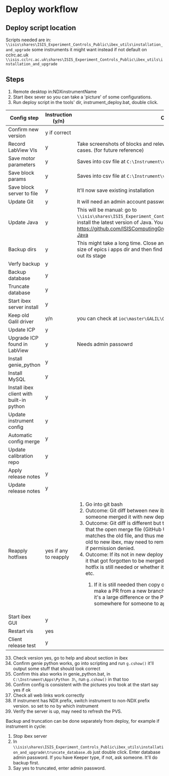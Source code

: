 # Deploy workflow

## Deploy script location

Scripts needed are in: `\\isis\shares\ISIS_Experiment_Controls_Public\ibex_utils\installation_and_upgrade`
some instruments it might want instead if not default on cclrc.ac.uk
`\\isis.cclrc.ac.uk\shares\ISIS_Experiment_Controls_Public\ibex_utils\installation_and_upgrade`

## Steps

1. Remote desktop in:NDXinstrumentName 
2. Start ibex sever so you can take a 'picture' of some configurations.
3. Run deploy script in the tools' dir, instrument_deploy.bat, double click.

| Config step | Instruction (y/n) | Comment |
| ----------- | ----------------- | ------- |
| Confirm new version | y if correct | |
| Record LabView VIs | y | Take screenshots of blocks and relevant information such as motors in some cases. (for future reference) |
| Save motor parameters | y | Saves into csv file at `C:\Instrument\var\deployment_pv_backups\motors\` |
| Save block params | y | Saves into csv file at `C:\Instrument\var\deployment_pv_backups\` |
| Save block server to file | y | It'll now save existing installation |
| Update Git | y | It will need an admin account password for the instrument |
| Update Java | y | This will be manual: go to `\\isis\shares\ISIS_Experiment_Controls_Public\third_party_installers\` and install the latest version of Java. You can find some more info here: https://github.com/ISISComputingGroup/ibex_developers_manual/wiki/Upgrade-Java |
| Backup dirs | y | This might take a long time. Close any window that have it open. The dir. Find size of epics i apps dir and then find size of backup in data and then old to find out its stage |
| Verfy backup | y | |
| Backup database | y | |
| Truncate database | y | |
| Start ibex server install | y | |
| Keep old Galil driver | y/n | you can check at `ioc\master\GALIL\GALIL_OLD.txt` |
| Update ICP | y | |
| Upgrade ICP found in LabView | y | Needs admin passowrd |
| Install genie_python | y | |
| Install MySQL | y | |
| Install ibex client with built-in python | y | |
| Update instrument config | y | |
| Automatic config merge | y | |
| Update calibration repo | y | |
| Apply release notes | y | |
| Update release notes | y | |
| Reapply hotfixes | yes if any to reapply | <ol><li>Go into git bash</li><li>Outcome: Git diff between new ibex file and data/old file if same then someone merged it with new deploy so all okay</li><li>Outcome: Git diff is different but there looks to be an open merge then check that the open merge file (GitHub URL and use curl) to compare with new, matches the old file, and thus merge the pull request. Copy the file over from old to new ibex, may need to remove read permissions from the db directory, if permission denied.</li><li>Outcome: If its not in new deploy already and there's no open pull request for it that got forgotten to be merged, then ask a team member whether the hotfix is still needed or whether it got patched by something else somewhere etc.</li><ol><li>If it is still needed then copy over the file to the normal ibex install and make a PR from a new branch, which may need to get a ticket created if it's a large difference or the PR might be enough and just message somewhere for someone to approve it.</li></ol></ol> |
| Start ibex GUI | y | |
| Restart vis | yes | |
| Client release test | y | |

33. Check version yes, go to help and about section in ibex
34. Confirm genie python works, go into scripting and run `g.cshow()` it'll output some stuff that should look correct
35. Confirm this also works in genie_python.bat, in `C:\Instrument\Apps\Python 3\`, run `g.cshow()` in that too
36. Confirm config is consistent with the pictures you took at the start say yes if ok
37. Check all web links work correctly
38. If instrument has NDX prefix, switch instrument to non-NDX prefix version. so set to no by which instrument
39. Verify the server is up, may need to refresh the PVS.

Backup and truncation can be done separately from deploy, for example if instrument in cycle:
1. Stop ibex server
2. In `\\isis\shares\ISIS_Experiment_Controls_Public\ibex_utils\installation_and_upgrade\truncate_database.db` just double click. Enter database admin password. If you have Keeper type, if not, ask someone. It'll do backup first.
3. Say yes to truncated, enter admin password.


